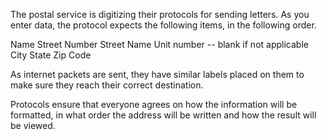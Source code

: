 The postal service is digitizing their protocols for sending letters.  As you enter data, the protocol expects the following items, in the following order.

Name
Street Number
Street Name
Unit number -- blank if not applicable
City
State
Zip Code

As internet packets are sent, they have similar labels placed on them to make sure they reach their correct destination.

Protocols ensure that everyone agrees on how the information will be formatted, in what order the address will be written and how the result will be viewed.